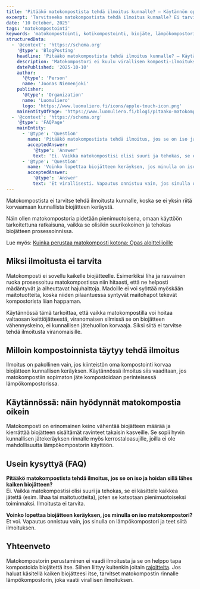 ```yaml
---
title: 'Pitääkö matokompostista tehdä ilmoitus kunnalle? – Käytännön opas kotikompostoijalle'
excerpt: 'Tarvitseeko matokompostista tehdä ilmoitus kunnalle? Ei tarvitse. Lue, miksi matokompostori ei kuulu ilmoitusvelvollisuuden piiriin ja milloin komposti-ilmoitus on silti pakollinen.'
date: '10 October, 2025'
tags: 'matokompostointi'
keywords: 'matokompostointi, kotikompostointi, biojäte, lämpökompostori, kompostointi, kompostin hoito, jätteiden vähentäminen, kierrätys, ympäristöystävällisyys, kestävä ratkaisu, ravinnekierto, luomulannoite'
structuredData:
  - '@context': 'https://schema.org'
    '@type': 'BlogPosting'
    headline: 'Pitääkö matokompostista tehdä ilmoitus kunnalle? – Käytännön opas kotikompostoijalle'
    description: 'Matokompostori ei kuulu virallisen komposti-ilmoituksen piiriin. Artikkelissa selitetään, miksi matokompostista ei tarvitse ilmoittaa kunnalle ja missä tilanteissa ilmoitus on pakollinen.'
    datePublished: '2025-10-10'
    author:
      '@type': 'Person'
      name: 'Joonas Niemenjoki'
    publisher:
      '@type': 'Organization'
      name: 'Luomuliero'
      logo: 'https://www.luomuliero.fi/icons/apple-touch-icon.png'
    mainEntityOfPage: 'https://www.luomuliero.fi/blogi/pitaako-matokompostista-tehda-ilmoitus-kunnalle'
  - '@context': 'https://schema.org'
    '@type': 'FAQPage'
    mainEntity:
      - '@type': 'Question'
        name: 'Pitääkö matokompostista tehdä ilmoitus, jos se on iso ja hoidan sillä lähes kaiken biojätteen?'
        acceptedAnswer:
          '@type': 'Answer'
          text: 'Ei. Vaikka matokompostisi olisi suuri ja tehokas, se ei käsittele kaikkea jätettä (esim. lihaa tai maitotuotteita), joten se katsotaan pienimuotoiseksi toiminnaksi. Ilmoitusta ei tarvita.'
      - '@type': 'Question'
        name: 'Voinko lopettaa biojätteen keräyksen, jos minulla on iso matokompostori?'
        acceptedAnswer:
          '@type': 'Answer'
          text: 'Et virallisesti. Vapautus onnistuu vain, jos sinulla on lämpökompostori ja teet siitä ilmoituksen.'
---
```


Matokompostista ei tarvitse tehdä ilmoitusta kunnalle, koska se ei yksin riitä korvaamaan kunnallista biojätteen keräystä.

 Näin ollen matokompostoria pidetään pienimuotoisena, omaan käyttöön tarkoitettuna ratkaisuna, vaikka se olisikin suurikokoinen ja tehokas biojätteen prosessoinnissa.

Lue myös: [Kuinka perustaa matokomposti kotona: Opas aloittelijoille](https://www.luomuliero.fi/blogi/julkaisu/kuinka-perustaa-matokomposti-kotona-opas-aloittelijoille)

## Miksi ilmoitusta ei tarvita

Matokomposti ei sovellu kaikelle biojätteelle. Esimerkiksi liha ja rasvainen ruoka prosessoituu matokompostissa niin hitaasti, että ne helposti mädäntyvät ja aiheuttavat hajuhaittoja. Madoille ei voi syöttää myöskään maitotuotteita, koska niiden pilaantuessa syntyvät maitohapot tekevät kompostorista liian happaman. 

Käytännössä tämä tarkoittaa, että vaikka matokompostilla voi hoitaa valtaosan keittiöjätteestä, viranomaisen silmissä se on biojätteen vähennyskeino, ei kunnallisen jätehuollon korvaaja. Siksi siitä ei tarvitse tehdä ilmoitusta viranomaisille.

## Milloin kompostoinnista täytyy tehdä ilmoitus

Ilmoitus on pakollinen vain, jos kiinteistön oma kompostointi korvaa biojätteen kunnallisen keräyksen. Käytännössä ilmoitus siis vaaditaan, jos matokompostiin sopimaton jäte kompostoidaan perinteisessä lämpökompostorissa.

## Käytännössä: näin hyödynnät matokompostia oikein

Matokomposti on erinomainen keino vähentää biojätteen määrää ja kierrättää biojätteen sisältämät ravinteet takaisin kasveille. Se sopii hyvin kunnallisen jätekeräyksen rinnalle myös kerrostaloasujille, joilla ei ole mahdollisuutta lämpökompostorin käyttöön.

## Usein kysyttyä (FAQ)

**Pitääkö matokompostista tehdä ilmoitus, jos se on iso ja hoidan sillä lähes kaiken biojätteen?**  
Ei. Vaikka matokompostisi olisi suuri ja tehokas, se ei käsittele kaikkea jätettä (esim. lihaa tai maitotuotteita), joten se katsotaan pienimuotoiseksi toiminnaksi. Ilmoitusta ei tarvita.

**Voinko lopettaa biojätteen keräyksen, jos minulla on iso matokompostori?**  
Et voi. Vapautus onnistuu vain, jos sinulla on lämpökompostori ja teet siitä ilmoituksen.

## Yhteenveto

Matokompostorin perustaminen ei vaadi ilmoitusta ja se on helppo tapa kompostoida biojätettä itse. Siihen liittyy kuitenkin joitain [rajoitteita](https://www.luomuliero.fi/blogi/julkaisu/mita-saa-laittaa-matokompostoriin-turvalliset-ja-kielletyt-ruoat). Jos haluat käsitellä kaiken biojätteesi itse, tarvitset matokompostin rinnalle lämpökompostorin, joka vaatii virallisen ilmoituksen. 
